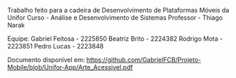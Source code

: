 Trabalho feito para a cadeira de Desenvolvimento de Plataformas Móveis da Unifor
Curso - Análise e Desenvolvimento de Sistemas
Professor - Thiago Narak

Equipe:
Gabriel Feitosa - 2225850
Beatriz Brito - 2224382
Rodrigo Mota - 2223851
Pedro Lucas - 2223848

Documento disponível em: https://github.com/GabrielFCB/Projeto-Mobile/blob/Unifor-App/Arte_Acessivel.pdf
